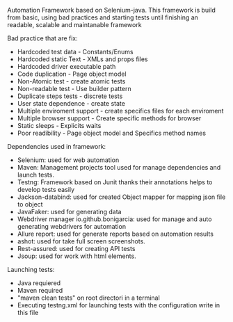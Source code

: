 
Automation Framework based on Selenium-java.
This framework is build from basic, using bad practices and starting tests until finishing an readable, scalable and maintanable framework

Bad practice that are fix:

- Hardcoded test data  -  Constants/Enums
- Hardcoded static Text  - XMLs and props files
- Hardcoded driver executable path
- Code duplication - Page object model
- Non-Atomic test   -  create atomic tests
- Non-readable test - Use builder pattern
- Duplicate steps tests - discrete tests
- User state dependence - create state
- Multiple enviroment support  - create specifics files for each enviroment
- Multiple browser support  - Create specific methods for browser
- Static sleeps  -  Explicits waits
- Poor readibility  - Page object model and Specifics method names


Dependencies used in framework:

- Selenium: used for web automation
- Maven: Management projects tool used for manage dependencies and launch tests.
- Testng: Framework based on Junit thanks their annotations helps to develop tests easily
- Jackson-databind: used for created Object mapper for mapping json file to object
- JavaFaker: used for generating data
- Webdriver manager io.github.bonigarcia: used for manage and auto generating webdrivers for automation
- Allure report: used for generate reports based on automation results
- ashot: used for take full screen screenshots.
- Rest-assured: used for creating API tests
- Jsoup: used for work with html elements.


Launching tests:
- Java requiered
- Maven required
- "maven clean tests" on root directori in a terminal
- Executing testng.xml for launching tests with the configuration write in this file
